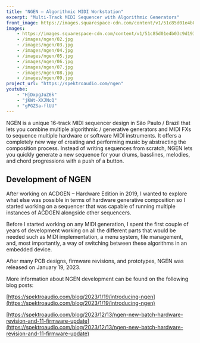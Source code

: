 ```yaml
---
title: "NGEN – Algorithmic MIDI Workstation"
excerpt: "Multi-Track MIDI Sequencer with Algorithmic Generators"
front_image: https://images.squarespace-cdn.com/content/v1/51c85d01e4b03c9d19356577/1674142023884-X274V2QPXP74V8N0PWWQ/NGEN+-+Promo+Image+1.png
images: 
    - https://images.squarespace-cdn.com/content/v1/51c85d01e4b03c9d19356577/1674142023884-X274V2QPXP74V8N0PWWQ/NGEN+-+Promo+Image+1.pngg
    - /images/ngen/02.jpg
    - /images/ngen/03.jpg
    - /images/ngen/04.jpg
    - /images/ngen/05.jpg
    - /images/ngen/06.jpg
    - /images/ngen/07.jpg
    - /images/ngen/08.jpg
    - /images/ngen/09.jpg
project_url: "https://spektroaudio.com/ngen"
youtube:
    - "HjDxpgJuZ6k"
    - "jKWt-XXJNcQ"
    - "gPGZSa-flUU"
---
```





NGEN is a unique 16-track MIDI sequencer design in São Paulo / Brazil that lets you combine multiple algorithmic / generative generators and MIDI FXs to sequence multiple hardware or software MIDI instruments.
It offers a completely new way of creating and performing music by abstracting the composition process. Instead of writing sequences from scratch, NGEN lets you quickly generate a new sequence for your drums, basslines, melodies, and chord progressions with a push of a button.

## Development of NGEN

After working on ACDGEN – Hardware Edition in 2019, I wanted to explore what else was possible in terms of hardware generative composition so I started working on a sequencer that was capable of running multiple instances of ACDGEN alongside other sequencers.

Before I started working on any MIDI generation, I spent the first couple of years of development working on all the different parts that would be needed such as MIDI implementation, a menu system, file management, and, most importantly, a way of switching between these algorithms in an embedded device.

After many PCB designs, firmware revisions, and prototypes, NGEN was released on January 19, 2023.

More information about NGEN development can be found on the following blog posts:

[https://spektroaudio.com/blog/2023/1/19/introducing-ngen](https://spektroaudio.com/blog/2023/1/19/introducing-ngen)

[https://spektroaudio.com/blog/2023/12/13/ngen-new-batch-hardware-revision-and-11-firmware-update](https://spektroaudio.com/blog/2023/12/13/ngen-new-batch-hardware-revision-and-11-firmware-update)



